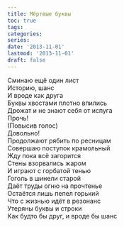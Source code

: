 ```yaml
---
title: Мёртвые буквы
toc: true
tags:
categories:
series:
date: '2013-11-01'
lastmod: '2013-11-01'
draft: false
---
```


<!--more-->

Сминаю ещё один лист \
Историю, шанс \
И вроде как друга \
Буквы хвостами плотно впились \
Дрожат и не знают себя от испуга \
Прочь! \
(Повысив голос) \
Довольно! \
Продолжают рябить по ресницам \
Совершаю поступок крамольный \
Жду пока всё загорится \
Стены взорвались жаром \
И играют с горбатой тенью \
Гоголь в шинели старой \
Даёт труды огню на прочтенье \
Остаётся лишь пепел горький \
Что с жизнью идёт в резонанс \
Утеряны буквы и строки \
Как будто бы друг, и вроде бы шанс
